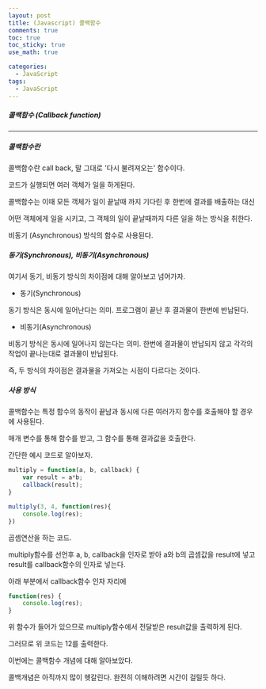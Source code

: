 ```yaml
---
layout: post
title: (Javascript) 콜백함수
comments: true
toc: true
toc_sticky: true
use_math: true

categories:
  - JavaScript
tags:
  - JavaScript
---
```


##### 콜백함수 (Callback function)

---

##### 콜백함수란

콜백함수란 call back, 말 그대로 '다시 불려져오는' 함수이다.

코드가 실행되면 여러 객체가 일을 하게된다. 

콜백함수는 이때 모든 객체가 일이 끝날때 까지 기다린 후 한번에 결과를 배출하는 대신

어떤 객체에게 일을 시키고, 그 객체의 일이 끝날때까지 다른 일을 하는 방식을 취한다.

비동기 (Asynchronous) 방식의 함수로 사용된다.



##### 동기(Synchronous), 비동기(Asynchronous)

여기서 동기, 비동기 방식의 차이점에 대해 알아보고 넘어가자.



* 동기(Synchronous)

동기 방식은 동시에 일어난다는 의미. 프로그램이 끝난 후 결과물이 한번에 반납된다.

* 비동기(Asynchronous)

비동기 방식은 동시에 일어나지 않는다는 의미. 한번에 결과물이 반납되지 않고 각각의 작업이 끝나는대로 결과물이 반납된다.



즉, 두 방식의 차이점은 결과물을 가져오는 시점이 다르다는 것이다.



##### 사용 방식

콜백함수는 특정 함수의 동작이 끝남과 동시에 다른 여러가지 함수를 호출해야 할 경우에 사용된다.

매개 변수를 통해 함수를 받고, 그 함수를 통해 결과값을 호출한다.

간단한 예시 코드로 알아보자.



```javascript
multiply = function(a, b, callback) {
    var result = a*b;
    callback(result);
}

multiply(3, 4, function(res){
    console.log(res);
})
```

곱셈연산을 하는 코드. 

multiply함수를 선언후 a, b, callback을 인자로 받아 a와 b의 곱셈값을 result에 넣고 result를 callback함수의 인자로 넣는다.

아래 부분에서 callback함수 인자 자리에 

```javascript
function(res) {
	console.log(res);
}
```

위 함수가 들어가 있으므로 multiply함수에서 전달받은 result값을 출력하게 된다.

그러므로 위 코드는 12를 출력한다.



이번에는 콜백함수 개념에 대해 알아보았다.

콜백개념은 아직까지 많이 헷갈린다. 완전히 이해하려면 시간이 걸릴듯 하다.
